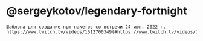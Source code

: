 # @sergeykotov/legendary-fortnight

```
Шаблона для создание npm-пакетов со встречи 24 июн. 2022 г.
https://www.twitch.tv/videos/1512700349(#https://www.twitch.tv/videos/1512700349)
```
